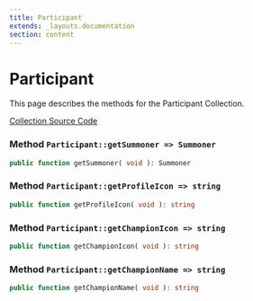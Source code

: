 ```yaml
---
title: Participant
extends: _layouts.documentation
section: content
---
```


# Participant

This page describes the methods for the Participant Collection.

[Collection Source Code](https://github.com/supergrecko/RiotQuest/blob/master/src/RiotQuest/Components/Collections/Participant.php)

### Method <code>Participant::getSummoner => Summoner</code>

```php
public function getSummoner( void ): Summoner
```
    
### Method <code>Participant::getProfileIcon => string</code>

```php
public function getProfileIcon( void ): string
```
    
### Method <code>Participant::getChampionIcon => string</code>

```php
public function getChampionIcon( void ): string
```
    
### Method <code>Participant::getChampionName => string</code>

```php
public function getChampionName( void ): string
```
    
